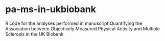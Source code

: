 # pa-ms-in-ukbiobank
R code for the analyses performed in manuscript Quantifying the Association between Objectively Measured Physical Activity and Multiple Sclerosis in the UK Biobank
